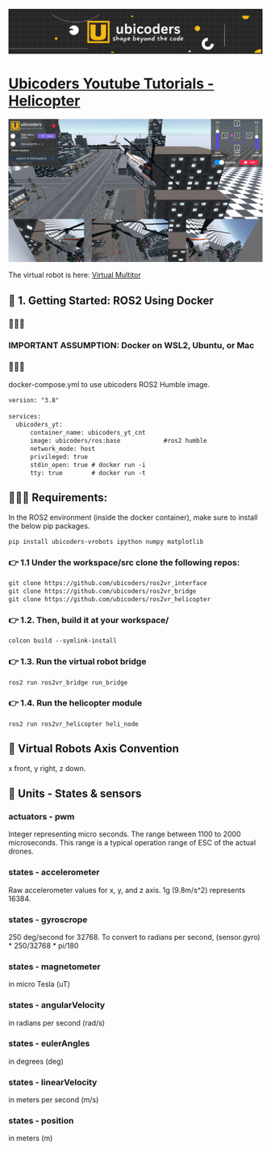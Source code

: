 ![](https://raw.githubusercontent.com/ubicoders/yt_tutorials/main/images/banner.png)

#  [Ubicoders Youtube Tutorials - Helicopter](https://github.com/ubicoders/yt_tutorials/)
![Virtual Robots](https://raw.githubusercontent.com/ubicoders/yt_tutorials/main/module2/image.png "vr")

The virtual robot is here: [Virtual Multitor](https://www.ubicoders.com/virtualrobots/) 


## 🐧 1. Getting Started: ROS2 Using Docker

### 🚀🚀🚀
### IMPORTANT ASSUMPTION: Docker on WSL2, Ubuntu, or Mac
### 🚀🚀🚀

docker-compose.yml to use ubicoders ROS2 Humble image.
```
version: "3.8"

services: 
  ubicoders_yt:
      container_name: ubicoders_yt_cnt
      image: ubicoders/ros:base            #ros2 humble
      network_mode: host
      privileged: true
      stdin_open: true # docker run -i
      tty: true        # docker run -t
```


## 🚀🚀🚀 Requirements:
In the ROS2 environment (inside the docker container), make sure to install the below pip packages.

```
pip install ubicoders-vrobots ipython numpy matplotlib
```

### 👉 1.1 Under the workspace/src clone the following repos:
```
git clone https://github.com/ubicoders/ros2vr_interface
git clone https://github.com/ubicoders/ros2vr_bridge
git clone https://github.com/ubicoders/ros2vr_helicopter
```
### 👉 1.2. Then, build it at your workspace/
```
colcon build --symlink-install
```
### 👉 1.3. Run the virtual robot bridge
```
ros2 run ros2vr_bridge run_bridge
```
### 👉 1.4. Run the helicopter module
```
ros2 run ros2vr_helicopter heli_node 
```



## 🚥 Virtual Robots Axis Convention
x front, y right, z down.

## 🍨 Units - States & sensors

### actuators - pwm 
Integer representing micro seconds. The range between 1100 to 2000 microseconds. This range is a typical operation range of ESC of the actual drones.

### states - accelerometer
Raw accelerometer values for x, y, and z axis. 1g (9.8m/s^2) represents 16384.

### states - gyroscrope
250 deg/second for 32768. To convert to radians per second, (sensor.gyro) * 250/32768 * pi/180

### states - magnetometer
in micro Tesla (uT)

### states - angularVelocity
in radians per second (rad/s)

### states - eulerAngles
in degrees (deg)

### states - linearVelocity
in meters per second (m/s)

### states - position
in meters (m)
